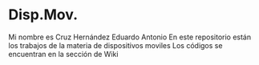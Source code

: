 # Disp.Mov.
Mi nombre es Cruz Hernández Eduardo Antonio
En este repositorio están los trabajos de la materia de dispositivos moviles
Los códigos se encuentran en la sección de Wiki
